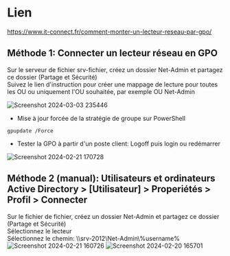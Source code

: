 # Lien
https://www.it-connect.fr/comment-monter-un-lecteur-reseau-par-gpo/

## Méthode 1: Connecter un lecteur réseau en GPO
Sur le serveur de fichier srv-fichier, créez un dossier Net-Admin et partagez ce dossier (Partage et Sécurité)\
Suivez le lien d'instruction pour créer une mappage de lecture pour toutes les OU ou uniquement l'OU souhaitée, par exemple OU Net-Admin

![Screenshot 2024-03-03 235446](https://github.com/kawaiiineko-website/tutoriels/assets/170332168/3bb93ad1-0cb7-4782-9d7d-d0772f470ce8)

* Mise à jour forcée de la stratégie de groupe  sur PowerShell
```
gpupdate /Force
```
* Tester la GPO à partir d'un poste client: Logoff puis login ou redémarrer

![Screenshot 2024-02-21 170728](https://github.com/kawaiiineko-website/tutoriels/assets/170332168/927c150e-da61-49aa-aaa1-0e5cf27135a0)

## Méthode 2 (manual): Utilisateurs et ordinateurs Active Directory > [Utilisateur] > Properiétés > Profil > Connecter
Sur le fichier de fichier, créez un dossier Net-Admin et partagez ce dossier (Partage et Sécurité)\
Sélectionnez le lecteur\
Sélectionnez le chemin: \\\srv-2012\Net-Admin\\%username%
![Screenshot 2024-02-21 160726](https://github.com/kawaiiineko-website/tutoriels/assets/170332168/8021db96-41cb-4e58-8707-9e43ca7db1f7)
![Screenshot 2024-02-20 165701](https://github.com/kawaiiineko-website/tutoriels/assets/170332168/57b13033-5d50-4cd0-ae28-df501116a4e2)
